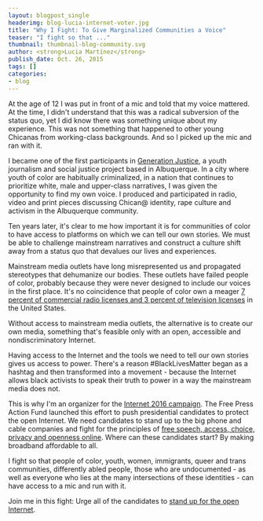 ```yaml
---
layout: blogpost_single
headerimg: blog-lucia-internet-voter.jpg
title: "Why I Fight: To Give Marginalized Communities a Voice"
teaser: "I fight so that ..."
thumbnail: thumbnail-blog-community.svg
author: <strong>Lucia Martínez</strong>
publish_date: Oct. 26, 2015
tags: []
categories:
- blog
---
```

At the age of 12 I was put in front of a mic and told that my voice mattered. At the time, I didn't understand that this was a radical subversion of the status quo, yet I did know there was something unique about my experience. This was not something that happened to other young Chicanas from working-class backgrounds. And so I picked up the mic and ran with it. 

I became one of the first participants in [Generation Justice](http://www.generationjustice.org/), a youth journalism and social justice project based in Albuquerque. In a city where youth of color are habitually criminalized, in a nation that continues to prioritize white, male and upper-class narratives, I was given the opportunity to find my own voice. I produced and participated in radio, video and print pieces discussing Chican@ identity, rape culture and activism in the Albuquerque community.

Ten years later, it's clear to me how important it is for communities of color to have access to platforms on which we can tell our own stories. We must be able to challenge mainstream narratives and construct a culture shift away from a status quo that devalues our lives and experiences.

Mainstream media outlets have long misrepresented us and propagated stereotypes that dehumanize our bodies. These outlets have failed people of color, probably because they were never designed to include our voices in the first place. It's no coincidence that people of color own a meager [7 percent of commercial radio licenses and 3 percent of television licenses](http://www.freepress.net/diversity-media-ownership) in the United States.

Without access to mainstream media outlets, the alternative is to create our own media, something that's feasible only with an open, accessible and nondiscriminatory Internet. 

Having access to the Internet and the tools we need to tell our own stories gives us access to power. There's a reason #BlackLivesMatter began as a hashtag and then transformed into a movement - because the Internet allows black activists to speak their truth to power in a way the mainstream media does not. 

This is why I'm an organizer for the [Internet 2016 campaign](https://internet2016.net). The Free Press Action Fund launched this effort to push presidential candidates to protect the open Internet. We need candidates to stand up to the big phone and cable companies and fight for the principles of [free speech, access, choice, privacy and openness online](https://internet2016.net/policyplatform/). Where can these candidates start? By making broadband affordable to all.

I fight so that people of color, youth, women, immigrants, queer and trans communities, differently abled people, those who are undocumented - as well as everyone who lies at the many intersections of these identities - can have access to a mic and run with it. 

Join me in this fight: Urge all of the candidates to [stand up for the open Internet](http://act.freepress.net/sign/internet_2016_nn/?source=2016blog).

